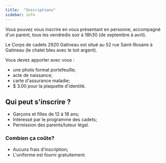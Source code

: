 ```yaml
---
title:  "Inscriptions"
sidebar: info
---
```


Vous pouvez vous inscrire en vous présentant en personne, accompagné d'un parent, tous les vendredis soir à 18h30 (de septembre à avril).

Le Corps de cadets 2920 Gatineau est situé au 52 rue Saint-Rosaire à Gatineau (le chalet bleu avec le toit argent).

Vous devez apporter avec vous :

- une photo format portefeuille;
- acte de naissance;
- carte d'assurance maladie;
- $ 3.00 pour la plaquette d'identité.

## Qui peut s'inscrire ?

- Garçons et filles de 12 à 18 ans;
- Intéressé par le programme des cadets;
- Permission des parents/tuteur légal.


### Combien ça coûte?

- Aucuns frais d'inscription;
- L'uniforme est fourni gratuitement.
